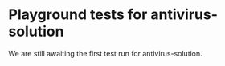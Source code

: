 # Playground tests for antivirus-solution
We are still awaiting the first test run for antivirus-solution.
